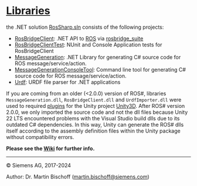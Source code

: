 # [Libraries](https://github.com/siemens/ros-sharp/tree/master/Libraries) #
 the .NET solution [RosSharp.sln](https://github.com/siemens/ros-sharp/tree/master/Libraries/RoRosSharp.sln) consists of the following projects:

 * [RosBridgeClient](https://github.com/siemens/ros-sharp/tree/master/Libraries/RosBridgeClient): .NET API to [ROS](http://www.ros.org/) via [rosbridge_suite](http://wiki.ros.org/rosbridge_suite)
 * [RosBridgeClientTest](https://github.com/siemens/ros-sharp/tree/master/Libraries/RosBridgeClientTest): NUnit and Console Application tests for RosBridgeClient
  * [MessageGeneration](https://github.com/siemens/ros-sharp/tree/master/Libraries/MessageGeneration): .NET Library for generating C# source code for ROS message/service/action.
 * [MessageGenerationConsoleTool](https://github.com/ros-sharp/ros-sharp/tree/master/Libraries/MessageGenerationConsoleTool): Command line tool for generating C# source code for ROS message/service/action.
 * [Urdf](https://github.com/siemens/ros-sharp/tree/master/Libraries/Urdf): URDF file parser for .NET applications

If you are coming from an older (<2.0.0) version of ROS#, libraries `MessageGeneration.dll`, `RosBridgeClient.dll` and `UrdfImporter.dll` were used to required [plugins](https://github.com/siemens/ros-sharp/Unity3D/Assets/RosSharp/Plugins/) for the Unity project [Unity3D](https://github.com/siemens/ros-sharp/tree/master/Unity3D). After ROS# version 2.0.0, we only imported the source code and not the dll files because Unity 22 LTS encountered problems with the Visual Studio build dlls due to its outdated C# dependencies. In this way, Unity can generate the ROS# dlls itself according to the assembly definition files within the Unity package without compatibility errors.  

__Please see the [Wiki](https://github.com/siemens/ros-sharp/wiki) for further info.__

---

© Siemens AG, 2017-2024

Author: Dr. Martin Bischoff (martin.bischoff@siemens.com)
